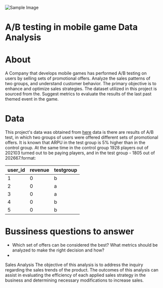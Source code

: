 ![Sample Image](https://www.pinterest.com/pin/146648531610042856/) 
# A/B testing in mobile game Data Analysis

# About
A Company that develops mobile games has performed A/B testing on users by selling sets of promotional offers. Analyze the sales patterns of two groups, and understand customer behavior. The primary objective is to enhance and optimize sales strategies. The dataset utilized in this project is sourced from the. Suggest metrics to evaluate the results of the last past themed event in the game.

# Data 
This project's data was obtained from [here](https://karpov.courses)
data is there are results of A/B test, in which two groups of users were offered different sets of promotional offers. It is known that ARPU in the test group is 5% higher than in the control group. At the same time in the control group 1928 players out of 202103 turned out to be paying players, and in the test group - 1805 out of 202667.format:

| user_id | revenue | testgroup |
|---------|---------|-----------|
|    1    |    0    |     b     |
|    2    |    0    |     a     |
|    3    |    0    |     a     |
|    4    |    0    |     b     |
|    5    |    0    |     b     |

# Bussiness questions to answer 
-  Which set of offers can be considered the best? What metrics should be analyzed to make the right decision and how?
- 



Sales Analysis
The objective of this analysis is to address the inquiry regarding the sales trends of the product. The outcomes of this analysis can assist in evaluating the efficiency of each applied sales strategy in the business and determining necessary modifications to increase sales.
